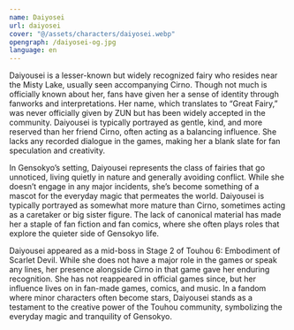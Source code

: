```yaml
---
name: Daiyosei
url: daiyosei
cover: "@/assets/characters/daiyosei.webp"
opengraph: /daiyosei-og.jpg
language: en
---
```


Daiyousei is a lesser-known but widely recognized fairy who resides near the Misty Lake, usually seen accompanying Cirno. Though not much is officially known about her, fans have given her a sense of identity through fanworks and interpretations. Her name, which translates to “Great Fairy,” was never officially given by ZUN but has been widely accepted in the community. Daiyousei is typically portrayed as gentle, kind, and more reserved than her friend Cirno, often acting as a balancing influence. She lacks any recorded dialogue in the games, making her a blank slate for fan speculation and creativity.

In Gensokyo’s setting, Daiyousei represents the class of fairies that go unnoticed, living quietly in nature and generally avoiding conflict. While she doesn’t engage in any major incidents, she’s become something of a mascot for the everyday magic that permeates the world. Daiyousei is typically portrayed as somewhat more mature than Cirno, sometimes acting as a caretaker or big sister figure. The lack of canonical material has made her a staple of fan fiction and fan comics, where she often plays roles that explore the quieter side of Gensokyo life.

Daiyousei appeared as a mid-boss in Stage 2 of Touhou 6: Embodiment of Scarlet Devil. While she does not have a major role in the games or speak any lines, her presence alongside Cirno in that game gave her enduring recognition. She has not reappeared in official games since, but her influence lives on in fan-made games, comics, and music. In a fandom where minor characters often become stars, Daiyousei stands as a testament to the creative power of the Touhou community, symbolizing the everyday magic and tranquility of Gensokyo.
